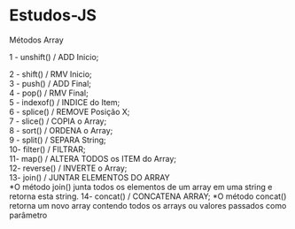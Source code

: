 # Estudos-JS
Métodos Array

1 - unshift() / ADD Inicio;<br>

2 - shift() / RMV Inicio;<br>
3 - push() / ADD Final;<br>
4 - pop() / RMV Final;<br>
5 - indexof() / INDICE do Item;<br>
6 - splice() / REMOVE Posição X;<br>
7 - slice() / COPIA o Array;<br>
8 - sort() / ORDENA o Array;<br>
9 - split() / SEPARA String;<br>
10- filter() / FILTRAR;<br>
11- map() / ALTERA TODOS os ITEM do Array;<br>
12- reverse() / INVERTE o Array;<br>
13- join() / JUNTAR ELEMENTOS DO ARRAY<br>
    *O método join() junta todos os elementos de um array em uma string e retorna esta string.
14- concat() / CONCATENA ARRAY;
    *O método concat() retorna um novo array contendo todos os arrays ou valores passados como parâmetro